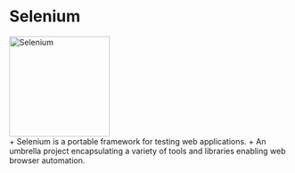 # Selenium
<a href="https://selenium.dev">
<img src="https://selenium.dev/images/selenium_logo_square_green.png" width="180" alt="Selenium"/></a>
<br>
+ Selenium is a portable framework for testing web applications.
+ An umbrella project encapsulating a variety of tools and libraries enabling web browser automation.
